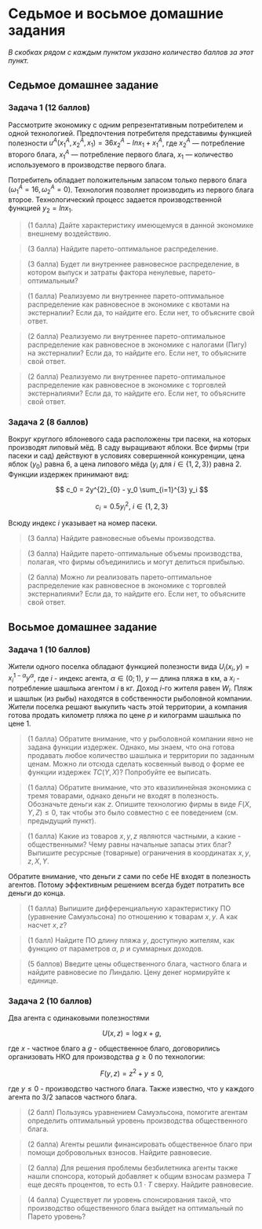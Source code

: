 # Седьмое и восьмое домашние задания

*В скобках рядом с каждым пунктом указано количество баллов за этот пункт.*

## Седьмое домашнее задание

### Задача 1 (12 баллов)

Рассмотрите экономику с одним репрезентативным потребителем и одной технологией. Предпочтения потребителя представимы функцией полезности $u^A(x^A_1, x^A_2 ,x_1) = 36x^A_2 - ln x_1 + x^A_1$, где $x^A_2$ — потребление второго блага, $x^A_1$ — потребление первого блага, $x_1$ — количество используемого в производстве первого блага. 

Потребитель обладает положительным запасом только первого блага $(\omega^A_1 = 16, \omega^A_2 = 0)$. Технология позволяет производить из первого блага второе. Технологический процесс задается производственной функцией $y_2 = ln x_1$.

> (1 балла) Дайте характеристику имеющемуся в данной экономике внешнему воздействию.

> (3 балла) Найдите парето-оптимальное распределение.

> (3 балла) Будет ли внутреннее равновесное распределение, в котором выпуск и затраты фактора ненулевые, парето-оптимальным?
	
> (1 балла) Реализуемо ли внутреннее парето-оптимальное распределение как равновесное в экономике с квотами на экстерналии? Если да, то найдите его. Если нет, то объясните свой ответ. 

> (2 балла) Реализуемо ли внутреннее парето-оптимальное распределение как равновесное в экономике с налогами (Пигу) на экстерналии? Если да, то найдите его. Если нет, то объясните свой ответ. 

> (2 балла) Реализуемо ли внутреннее парето-оптимальное распределение как равновесное в экономике с торговлей экстерналиями? Если да, то найдите его. Если нет, то объясните свой ответ. 


### Задача 2 (8 баллов)

Вокруг круглого яблоневого сада расположены три пасеки, на которых производят липовый мёд. В саду выращивают яблоки. Все фирмы (три пасеки и сад) действуют в условиях совершенной конкуренции, цена яблок ($y_0$) равна 6, а цена липового мёда ($y_i$ для $i \in \{1,2,3\}$) равна 2. Функции издержек принимают вид:

$$ c_0 = 2y^{2}_{0} - y_0 \sum_{i=1}^{3} y_i $$

$$ c_i = 0.5y^{2}_{i}, \ i \in \{1,2,3\} $$

Всюду индекс $i$ указывает на номер пасеки.

> (3 балла) Найдите равновесные объемы производства.

> (3 балла) Найдите парето-оптимальные объемы производства, полагая, что фирмы объединились и могут делиться прибылью. 

> (2 балла) Можно ли реализовать парето-оптимальное распределение как равновесное в экономике с торговлей экстерналиями? Если да, то найдите его. Если нет, то объясните свой ответ. 

## Восьмое домашнее задание

### Задача 1 (10 баллов)

Жители одного поселка обладают функцией полезности вида $U_i (x_i, y) = x^{1-\alpha}_i y^{\alpha}$, где $i$ - индекс агента, $\alpha \in (0;1)$, $y$ — длина пляжа в км, а $x_i$ - потребление шашлыка агентом $i$ в кг. Доход $i$-го жителя равен $W_i$. Пляж и шашлык (из рыбы) находятся в собственности рыболовной компании. Жители поселка решают выкупить часть этой территории, а компания готова продать километр пляжа по цене $p$ и килограмм шашлыка по цене 1.

> (1 балла) Обратите внимание, что у рыболовной компании явно не задана функции издержек. Однако, мы знаем, что она готова продавать любое количество шашлыка и территории по заданным ценам. Можно ли отсюда сделать косвенный вывод о форме ее функции издержек $TC(Y,X)$? Попробуйте ее выписать.

> (1 балла) Обратите внимание, что это квазилинейная экономика с тремя товарами, однако деньги не входят в полезность. Обозначьте деньги как $z$. Опишите технологию фирмы в виде $F(X,Y,Z) \leqslant 0$, так чтобы это было совместно с ее поведением (см. предыдущий пункт).

> (1 балла) Какие из товаров $x,y,z$ являются частными, а какие - общественными? Чему равны начальные запасы этих благ? Выпишите ресурсные (товарные) ограничения в координатах $x,y,z,X,Y$.

Обратите внимание, что деньги $z$ сами по себе НЕ входят в полезность агентов. Потому эффективным решением всегда будет потратить все деньги до конца.

> (1 балла) Выпишите дифференциальную характеристику ПО (уравнение Самуэльсона) по отношению к товарам $x,y$. А как насчет $x,z$?

> (1 балл) Найдите ПО длину пляжа $y$, доступную жителям, как функцию от параметров $\alpha$, $p$ и суммарных доходов.

> (5 баллов) Введите цены общественного блага, частного блага и найдите равновесие по Линдалю. Цену денег нормируйте к единице.

### Задача 2 (10 баллов)

Два агента с одинаковыми полезностями 

$$U(x,z) = \log x + g,$$

где $x$ - частное благо а $g$ - общественное благо, договорились организовать НКО для производства $g \geqslant 0$ по технологии:

$$ F(y,z) = z^2 + y \leqslant 0,$$

где $y \leqslant 0$ - производство частного блага. Также известно, что у каждого агента по $3/2$ запасов частного блага.

> (2 балл) Пользуясь уравнением Самуэльсона, помогите агентам определить оптимальный уровень производства общественного блага.

> (2 балла) Агенты решили финансировать общественное благо при помощи добровольных взносов. Найдите равновесие.

> (2 балла) Для решения проблемы безбилетника агенты также нашли спонсора, который добавляет к общим взносам размера $Т$ еще десять процентов, то есть $0.1 \cdot T$ сверху. Найдите равновесие.

> (4 балла) Существует ли уровень спонсирования такой, что производство общественного блага выйдет на оптимальный по Парето уровень? 




